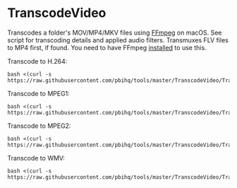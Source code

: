 TranscodeVideo
===========
Transcodes a folder's MOV/MP4/MKV files using [FFmpeg][4] on macOS. See script for transcoding details and applied audio filters. Transmuxes FLV files to MP4 first, if found. You need to have FFmpeg [installed][5] to use this.

Transcode to H.264:

    bash <(curl -s https://raw.githubusercontent.com/pbihq/tools/master/TranscodeVideo/TranscodeVideo.sh)

Transcode to MPEG1:

    bash <(curl -s https://raw.githubusercontent.com/pbihq/tools/master/TranscodeVideo/TranscodeVideoMPEG1.sh)

Transcode to MPEG2:

    bash <(curl -s https://raw.githubusercontent.com/pbihq/tools/master/TranscodeVideo/TranscodeVideoMPEG2.sh)

Transcode to WMV:

    bash <(curl -s https://raw.githubusercontent.com/pbihq/tools/master/TranscodeVideo/TranscodeVideoWMV.sh)


[4]: https://ffmpeg.org/
[5]: https://trac.ffmpeg.org/wiki/CompilationGuide/MacOSX
